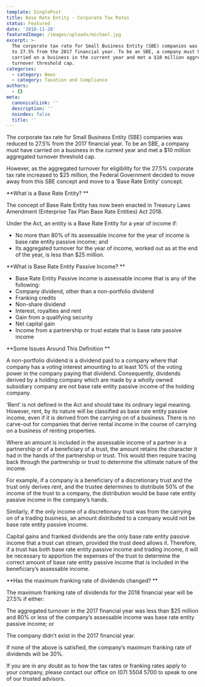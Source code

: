 ```yaml
---
template: SinglePost
title: Base Rate Entity - Corporate Tax Rates
status: Featured
date: '2018-11-28'
featuredImage: /images/uploads/michael.jpg
excerpt: >-
  The corporate tax rate for Small Business Entity (SBE) companies was reduced
  to 27.5% from the 2017 financial year. To be an SBE, a company must have
  carried on a business in the current year and met a $10 million aggregated
  turnover threshold cap.
categories:
  - category: News
  - category: Taxation and Compliance
authors:
  - {}
meta:
  canonicalLink: ''
  description: ''
  noindex: false
  title: ''
---
```

The corporate tax rate for Small Business Entity (SBE) companies was reduced to 27.5% from the 2017 financial year. To be an SBE, a company must have carried on a business in the current year and met a $10 million aggregated turnover threshold cap.

However, as the aggregated turnover for eligibility for the 27.5% corporate tax rate increased to $25 million, the Federal Government decided to move away from this SBE concept and move to a ‘Base Rate Entity’ concept.

**What is a Base Rate Entity?
**

The concept of Base Rate Entity has now been enacted in Treasury Laws Amendment (Enterprise Tax Plan Base Rate Entities) Act 2018.

Under the Act, an entity is a Base Rate Entity for a year of income if:

* No more than 80% of its assessable income for the year of income is base rate entity passive income; and
* Its aggregated turnover for the year of income, worked out as at the end of the year, is less than $25 million.

**What is Base Rate Entity Passive Income?
**

* Base Rate Entity Passive income is assessable income that is any of the following:
* Company dividend, other than a non-portfolio dividend
* Franking credits
* Non-share dividend
* Interest, royalties and rent
* Gain from a qualifying security
* Net capital gain
* Income from a partnership or trust estate that is base rate passive income

**Some Issues Around This Definition
**

A non-portfolio dividend is a dividend paid to a company where that company has a voting interest amounting to at least 10% of the voting power in the company paying that dividend. Consequently, dividends derived by a holding company which are made by a wholly owned subsidiary company are not base rate entity passive income of the holding company.

‘Rent’ is not defined in the Act and should take its ordinary legal meaning. However, rent, by its nature will be classified as base rate entity passive income, even if it is derived from the carrying on of a business. There is no carve-out for companies that derive rental income in the course of carrying on a business of renting properties.

Where an amount is included in the assessable income of a partner in a partnership or of a beneficiary of a trust, the amount retains the character it had in the hands of the partnership or trust. This would then require tracing back through the partnership or trust to determine the ultimate nature of the income.

For example, if a company is a beneficiary of a discretionary trust and the trust only derives rent, and the trustee determines to distribute 50% of the income of the trust to a company, the distribution would be base rate entity passive income in the company’s hands.

Similarly, if the only income of a discretionary trust was from the carrying on of a trading business, an amount distributed to a company would not be base rate entity passive income.

Capital gains and franked dividends are the only base rate entity passive income that a trust can stream, provided the trust deed allows it. Therefore, if a trust has both base rate entity passive income and trading income, it will be necessary to apportion the expenses of the trust to determine the correct amount of base rate entity passive income that is included in the beneficiary’s assessable income.

**Has the maximum franking rate of dividends changed?
**

The maximum franking rate of dividends for the 2018 financial year will be 27.5% if either:

The aggregated turnover in the 2017 financial year was less than $25 million and 80% or less of the company’s assessable income was base rate entity passive income; or

The company didn’t exist in the 2017 financial year.

If none of the above is satisfied, the company’s maximum franking rate of dividends will be 30%.

If you are in any doubt as to how the tax rates or franking rates apply to your company, please contact our office on (07) 5504 5700 to speak to one of our trusted advisors.
